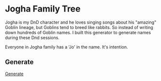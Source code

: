 # Jogha Family Tree

Jogha is my DnD character and he loves singing songs about his "amazing" Goblin lineage, but Goblins tend to breed like rabbits. So instead of writing down hundreds of Goblin names. I built this generator to generate names during these Dnd sessions.

Everyone in Jogha family has a 'Jo' in the name. It's intention.

## Generate

[Generate](https://samsonloftin.github.io/jogha-family-name-generator/)

